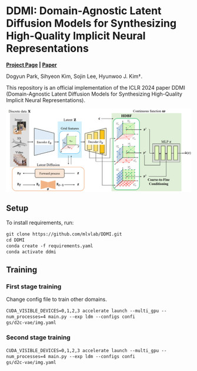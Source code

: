# DDMI: Domain-Agnostic Latent Diffusion Models for Synthesizing High-Quality Implicit Neural Representations
**[Project Page](https://dogyunpark.github.io/ddmi) |
[Paper](https://arxiv.org/abs/2401.12517)**

Dogyun Park,
Sihyeon Kim,
Sojin Lee,
Hyunwoo J. Kim†.

This repository is an official implementation of the ICLR 2024 paper DDMI (Domain-Agnostic Latent Diffusion Models for Synthesizing High-Quality Implicit Neural Representations).

<div align="center">
  <img src="asset/main.png" width="900px" />
</div>

## Setup
To install requirements, run:
```
git clone https://github.com/mlvlab/DDMI.git
cd DDMI
conda create -f requirements.yaml
conda activate ddmi
```

## Training
### First stage training
Change config file to train other domains.
```
CUDA_VISIBLE_DEVICES=0,1,2,3 accelerate launch --multi_gpu --num_processes=4 main.py --exp ldm --configs confi
gs/d2c-vae/img.yaml
```

### Second stage training
```
CUDA_VISIBLE_DEVICES=0,1,2,3 accelerate launch --multi_gpu --num_processes=4 main.py --exp ldm --configs confi
gs/d2c-vae/img.yaml
```

